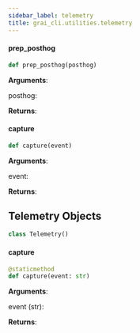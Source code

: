 ```yaml
---
sidebar_label: telemetry
title: grai_cli.utilities.telemetry
---
```


#### prep\_posthog

```python
def prep_posthog(posthog)
```

**Arguments**:

  posthog:


**Returns**:



#### capture

```python
def capture(event)
```

**Arguments**:

  event:


**Returns**:



## Telemetry Objects

```python
class Telemetry()
```



#### capture

```python
@staticmethod
def capture(event: str)
```

**Arguments**:

  event (str):


**Returns**:

